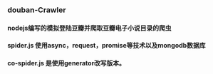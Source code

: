 ### douban-Crawler

#### nodejs编写的模拟登陆豆瓣并爬取豆瓣电子小说目录的爬虫
#### spider.js 使用async，request，promise等技术以及mongodb数据库
#### co-spider.js 是使用generator改写版本。